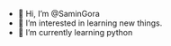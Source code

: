 - 👋 Hi, I’m @SaminGora
- 👀 I’m interested in learning new things.
- 🌱 I’m currently learning python





